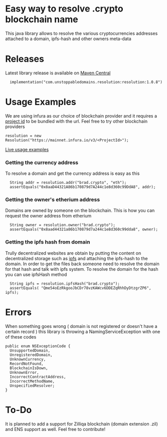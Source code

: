 # Easy way to resolve .crypto blockchain name
This java library allows to resolve the various cryptocurrencies addresses attached to a domain, ipfs-hash and other owners meta-data

# Releases
Latest library release is available on [Maven Central](https://search.maven.org/artifact/com.unstoppabledomains.resolution/resolution/1.0.8/jar) 

```
  implementation("com.unstoppabledomains.resolution:resolution:1.0.8")
```

# Usage Examples
We are using infura as our choice of blockchain provider and it requires a [project id](https://infura.io/docs/gettingStarted/authentication) to be bundled with the url.
Feel free to try other blockchain providers
```
resolution = new Resolution("https://mainnet.infura.io/v3/<ProjectId>");
```

[Live usage examples](/samples.md)

### Getting the currency address
To resolve a domain and get the currency address is easy as this
```
  String addr = resolution.addr("brad.crypto", "eth");
  assertEquals("0x8aaD44321A86b170879d7A244c1e8d360c99DdA8", addr);
```

### Getting the owner's etherium address
Domains are owned by someone on the blockchain. This is how you can request the owner address from etherium
```
  String owner = resolution.owner("brad.crypto");
  assertEquals("0x8aad44321a86b170879d7a244c1e8d360c99dda8", owner);
```

### Getting the ipfs hash from domain
Trully decentralized websites are obtain by putting the content on decentralized storage such as [ipfs](http://ipfs.io/) and attaching the ipfs-hash to the domain.
In order to get the files back someone need to resolve the domain for that hash and talk with ipfs system. To resolve the domain for the hash you can use ipfsHash method
```
  String ipfs = resolution.ipfsHash("brad.crypto");
  assertEquals( "Qme54oEzRkgooJbCDr78vzKAWcv6DDEZqRhhDyDtzgrZP6", ipfs);
```


# Errors
When something goes wrong ( domain is not registered or doesn't have a certain record ) this library is throwing a NamingServiceException with one of these codes
```
public enum NSExceptionCode {
  UnsupportedDomain,
  UnregisteredDomain,
  UnknownCurrency,
  RecordNotFound,
  BlockchainIsDown,
  UnknownError,
  IncorrectContractAddress,
  IncorrectMethodName,
  UnspecifiedResolver;
}
```

# To-Do
It is planned to add a support for Zilliqa blockchain (domain extension .zil) and ENS support as well. Feel free to contribute!
